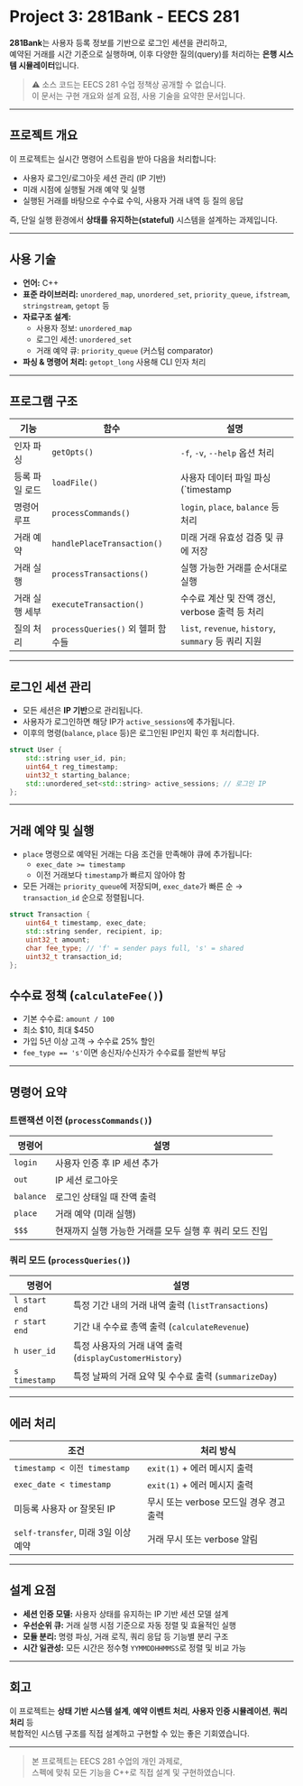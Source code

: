 # Project 3: 281Bank - EECS 281

**281Bank**는 사용자 등록 정보를 기반으로 로그인 세션을 관리하고,  
예약된 거래를 시간 기준으로 실행하며, 이후 다양한 질의(query)를 처리하는 **은행 시스템 시뮬레이터**입니다.

> ⚠️ 소스 코드는 EECS 281 수업 정책상 공개할 수 없습니다.  
> 이 문서는 구현 개요와 설계 요점, 사용 기술을 요약한 문서입니다.

---

## 프로젝트 개요

이 프로젝트는 실시간 명령어 스트림을 받아 다음을 처리합니다:

- 사용자 로그인/로그아웃 세션 관리 (IP 기반)
- 미래 시점에 실행될 거래 예약 및 실행
- 실행된 거래를 바탕으로 수수료 수익, 사용자 거래 내역 등 질의 응답

즉, 단일 실행 환경에서 **상태를 유지하는(stateful)** 시스템을 설계하는 과제입니다.

---

## 사용 기술

- **언어:** C++
- **표준 라이브러리:** `unordered_map`, `unordered_set`, `priority_queue`, `ifstream`, `stringstream`, `getopt` 등
- **자료구조 설계:**
  - 사용자 정보: `unordered_map`
  - 로그인 세션: `unordered_set`
  - 거래 예약 큐: `priority_queue` (커스텀 comparator)
- **파싱 & 명령어 처리:** `getopt_long` 사용해 CLI 인자 처리

---

## 프로그램 구조

| 기능                     | 함수                                 | 설명                                                            |
|--------------------------|--------------------------------------|-----------------------------------------------------------------|
| 인자 파싱                | `getOpts()`                          | `-f`, `-v`, `--help` 옵션 처리                                  |
| 등록 파일 로드           | `loadFile()`                         | 사용자 데이터 파일 파싱 (`timestamp|user_id|pin|balance`)       |
| 명령어 루프              | `processCommands()`                  | `login`, `place`, `balance` 등 처리                             |
| 거래 예약                | `handlePlaceTransaction()`           | 미래 거래 유효성 검증 및 큐에 저장                              |
| 거래 실행                | `processTransactions()`              | 실행 가능한 거래를 순서대로 실행                                 |
| 거래 실행 세부           | `executeTransaction()`               | 수수료 계산 및 잔액 갱신, verbose 출력 등 처리                  |
| 질의 처리                | `processQueries()` 외 헬퍼 함수들    | `list`, `revenue`, `history`, `summary` 등 쿼리 지원            |

---

## 로그인 세션 관리

- 모든 세션은 **IP 기반**으로 관리됩니다.
- 사용자가 로그인하면 해당 IP가 `active_sessions`에 추가됩니다.
- 이후의 명령(`balance`, `place` 등)은 로그인된 IP인지 확인 후 처리합니다.

```cpp
struct User {
    std::string user_id, pin;
    uint64_t reg_timestamp;
    uint32_t starting_balance;
    std::unordered_set<std::string> active_sessions; // 로그인 IP
};
```

---

## 거래 예약 및 실행

- `place` 명령으로 예약된 거래는 다음 조건을 만족해야 큐에 추가됩니다:
  - `exec_date >= timestamp`
  - 이전 거래보다 `timestamp`가 빠르지 않아야 함
- 모든 거래는 `priority_queue`에 저장되며, `exec_date`가 빠른 순 → `transaction_id` 순으로 정렬됩니다.

```cpp
struct Transaction {
    uint64_t timestamp, exec_date;
    std::string sender, recipient, ip;
    uint32_t amount;
    char fee_type; // 'f' = sender pays full, 's' = shared
    uint32_t transaction_id;
};
```

## 수수료 정책 (`calculateFee()`)

- 기본 수수료: `amount / 100`  
- 최소 \$10, 최대 \$450  
- 가입 5년 이상 고객 → 수수료 25% 할인  
- `fee_type == 's'`이면 송신자/수신자가 수수료를 절반씩 부담

---

## 명령어 요약

### 트랜잭션 이전 (`processCommands()`)

| 명령어     | 설명                                        |
|------------|---------------------------------------------|
| `login`    | 사용자 인증 후 IP 세션 추가                 |
| `out`      | IP 세션 로그아웃                            |
| `balance`  | 로그인 상태일 때 잔액 출력                  |
| `place`    | 거래 예약 (미래 실행)                       |
| `$$$`      | 현재까지 실행 가능한 거래를 모두 실행 후 쿼리 모드 진입 |

### 쿼리 모드 (`processQueries()`)

| 명령어        | 설명                                                         |
|---------------|--------------------------------------------------------------|
| `l start end` | 특정 기간 내의 거래 내역 출력 (`listTransactions`)           |
| `r start end` | 기간 내 수수료 총액 출력 (`calculateRevenue`)               |
| `h user_id`   | 특정 사용자의 거래 내역 출력 (`displayCustomerHistory`)     |
| `s timestamp` | 특정 날짜의 거래 요약 및 수수료 출력 (`summarizeDay`)       |

---

## 에러 처리

| 조건                                 | 처리 방식                                  |
|--------------------------------------|--------------------------------------------|
| `timestamp < 이전 timestamp`         | `exit(1)` + 에러 메시지 출력               |
| `exec_date < timestamp`              | `exit(1)` + 에러 메시지 출력               |
| 미등록 사용자 or 잘못된 IP           | 무시 또는 verbose 모드일 경우 경고 출력     |
| `self-transfer`, 미래 3일 이상 예약 | 거래 무시 또는 verbose 알림                 |

---

## 설계 요점

- **세션 인증 모델:** 사용자 상태를 유지하는 IP 기반 세션 모델 설계
- **우선순위 큐:** 거래 실행 시점 기준으로 자동 정렬 및 효율적인 실행
- **모듈 분리:** 명령 파싱, 거래 로직, 쿼리 응답 등 기능별 분리 구조
- **시간 일관성:** 모든 시간은 정수형 `YYMMDDHHMMSS`로 정렬 및 비교 가능

---

## 회고

이 프로젝트는 **상태 기반 시스템 설계**, **예약 이벤트 처리**, **사용자 인증 시뮬레이션**, **쿼리 처리** 등  
복합적인 시스템 구조를 직접 설계하고 구현할 수 있는 좋은 기회였습니다.


---

> 본 프로젝트는 EECS 281 수업의 개인 과제로,  
> 스펙에 맞춰 모든 기능을 C++로 직접 설계 및 구현하였습니다.